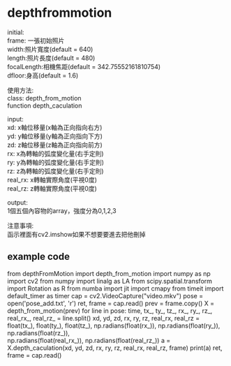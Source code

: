 # depthfrommotion
initial:  
frame: 一張初始照片  
width:照片寬度(default = 640)  
length:照片長度(default = 480)  
focalLength:相機焦距(default = 342.75552161810754)  
dfloor:身高(default = 1.6)  
  
使用方法:  
class: depth_from_motion  
function depth_caculation  

input:  
xd: x軸位移量(x軸為正向指向右方)  
yd: y軸位移量(y軸為正向指向下方)  
zd: z軸位移量(z軸為正向指向前方)  
rx: x為轉軸的弧度變化量(右手定則)  
ry: y為轉軸的弧度變化量(右手定則)  
rz: z為轉軸的弧度變化量(右手定則)  
real_rx: x轉軸實際角度(平視0度)  
real_rz: z轉軸實際角度(平視0度)  

output:   
1個五個內容物的array，強度分為0,1,2,3  

注意事項:  
函示裡面有cv2.imshow如果不想要要進去把他刪掉  
## example code  
from depthFromMotion import depth_from_motion
import numpy as np
import cv2
from numpy import linalg as LA
from scipy.spatial.transform import Rotation as R
from numba import jit
import cmapy
from timeit import default_timer as timer
cap = cv2.VideoCapture("video.mkv")
pose = open('pose_add.txt', 'r')
ret, frame = cap.read()
prev = frame.copy()
X = depth_from_motion(prev)
for line in pose:
    time, tx_, ty_, tz_, rx_, ry_, rz_, real_rx_, real_rz_ = line.split()
    xd, yd, zd, rx, ry, rz, real_rx, real_rz = float(tx_), float(ty_), float(tz_), np.radians(float(rx_)), np.radians(float(ry_)), np.radians(float(rz_)),\
    np.radians(float(real_rx_)), np.radians(float(real_rz_))
    a = X.depth_caculation(xd, yd, zd, rx, ry, rz, real_rx, real_rz, frame)
    print(a)
    ret, frame = cap.read()
    
    
